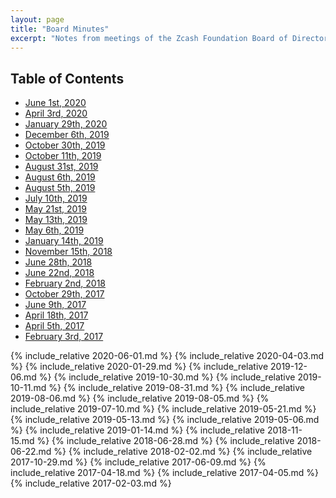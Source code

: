 ```yaml
---
layout: page
title: "Board Minutes"
excerpt: "Notes from meetings of the Zcash Foundation Board of Directors."
---
```


## Table of Contents

- [June 1st, 2020](#june-1-2020)
- [April 3rd, 2020](#april-3-2020)
- [January 29th, 2020](#january-29-2020)
- [December 6th, 2019](#december-6-2019)
- [October 30th, 2019](#october-30-2019)
- [October 11th, 2019](#october-11-2019)
- [August 31st, 2019](#august-31-2019)
- [August 6th, 2019](#august-6-2019)
- [August 5th, 2019](#august-5-2019)
- [July 10th, 2019](#july-10-2019)
- [May 21st, 2019](#may-21-2019)
- [May 13th, 2019](#may-13-2019)
- [May 6th, 2019](#may-6-2019)
- [January 14th, 2019](#january-14-2019)
- [November 15th, 2018](#november-15-2018)
- [June 28th, 2018](#june-28-2018)
- [June 22nd, 2018](#june-22-2018)
- [February 2nd, 2018](#february-2-2018)
- [October 29th, 2017](#october-29-2017)
- [June 9th, 2017](#june-9-2017)
- [April 18th, 2017](#april-18-2017)
- [April 5th, 2017](#april-5-2017)
- [February 3rd, 2017](#february-3-2017)


{% include_relative 2020-06-01.md %}
{% include_relative 2020-04-03.md %}
{% include_relative 2020-01-29.md %}
{% include_relative 2019-12-06.md %}
{% include_relative 2019-10-30.md %}
{% include_relative 2019-10-11.md %}
{% include_relative 2019-08-31.md %}
{% include_relative 2019-08-06.md %}
{% include_relative 2019-08-05.md %}
{% include_relative 2019-07-10.md %}
{% include_relative 2019-05-21.md %}
{% include_relative 2019-05-13.md %}
{% include_relative 2019-05-06.md %}
{% include_relative 2019-01-14.md %}
{% include_relative 2018-11-15.md %}
{% include_relative 2018-06-28.md %}
{% include_relative 2018-06-22.md %}
{% include_relative 2018-02-02.md %}
{% include_relative 2017-10-29.md %}
{% include_relative 2017-06-09.md %}
{% include_relative 2017-04-18.md %}
{% include_relative 2017-04-05.md %}
{% include_relative 2017-02-03.md %}
